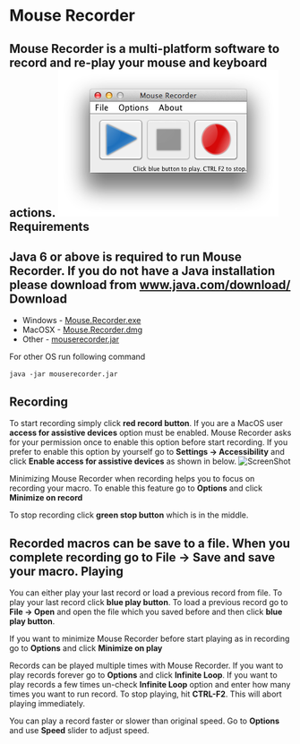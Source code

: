 Mouse Recorder
=============
Mouse Recorder is a multi-platform software to record and re-play your mouse and keyboard actions.
![ScreenShot](/docs/images/mouse-recorder.png)
Requirements
------------
Java 6 or above is required to run Mouse Recorder. If you do not have a Java installation please download from
<a href="www.java.com/download/">www.java.com/download/</a>
Download
--------
* Windows -  <a href="https://github.com/eguller/MouseRecorder/releases/download/v1.0.1/Mouse.Recorder.exe">Mouse.Recorder.exe</a>
* MacOSX - <a href="https://github.com/eguller/MouseRecorder/releases/download/v1.0.1/Mouse.Recorder.dmg">Mouse.Recorder.dmg</a>
* Other - <a href="https://github.com/eguller/MouseRecorder/releases/download/v1.0.1/mouserecorder.jar">mouserecorder.jar</a>

For other OS run following command
```
java -jar mouserecorder.jar
````
Recording
---------
To start recording simply click **red record button**. If you are a MacOS user **access for assistive devices**
option must be enabled. Mouse Recorder asks for your permission once to enable this option before start recording.
If you prefer to enable this option by yourself go to **Settings -> Accessibility** and click **Enable access for assistive devices**
as shown in below.
![ScreenShot](/docs/images/enable-access-assistive-devices.png)

Minimizing Mouse Recorder when recording helps you to focus on recording your macro. To enable this feature go to **Options**
and click **Minimize on record**

To stop recording click **green stop button** which is in the middle.

Recorded macros can be save to a file. When you complete recording go to **File -> Save** and save your macro.
Playing
-------
You can either play your last record or load a previous record from file. To play your last record click **blue play button**.
To load a previous record go to **File -> Open** and open the file which you saved before and then click **blue play button**.

If you want to minimize Mouse Recorder before start playing as in recording go to **Options** and click **Minimize on play**

Records can be played multiple times with Mouse Recorder. If you want to play records forever go to **Options** and click **Infinite Loop**.
If you want to play records a few times un-check **Infinite Loop** option and enter how many times you want to run record.
To stop playing, hit **CTRL-F2**. This will abort playing immediately.

You can play a record faster or slower than original speed. Go to **Options** and use **Speed** slider to adjust speed.


